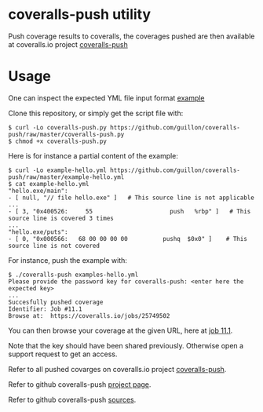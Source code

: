 coveralls-push utility
======================

Push coverage results to coveralls, the coverages pushed are
then available at coveralls.io project [coveralls-push](https://coveralls.io/github/guillon/coveralls-push)

Usage
=====

One can inspect the expected YML file input format [example](example-hello.yml)

Clone this repository, or simply get the script file with:

    $ curl -Lo coveralls-push.py https://github.com/guillon/coveralls-push/raw/master/coveralls-push.py
    $ chmod +x coveralls-push.py

Here is for instance a partial content of the example:

    $ curl -Lo example-hello.yml https://github.com/guillon/coveralls-push/raw/master/example-hello.yml
    $ cat example-hello.yml
    "hello.exe/main":
    - [ null, "// file hello.exe" ]   # This source line is not applicable
    ...
    - [ 3, "0x400526:     55                      push   %rbp" ]   # This source line is covered 3 times
    ...
    "hello.exe/puts":
    - [ 0, "0x000566:   68 00 00 00 00          pushq  $0x0" ]    # This source line is not covered

For instance, push the example with:

    $ ./coveralls-push examples-hello.yml
    Please provide the password key for coveralls-push: <enter here the expected key>
    ...
    Succesfully pushed coverage
    Identifier: Job #11.1
    Browse at:  https://coveralls.io/jobs/25749502

You can then browse your coverage at the given URL, here at [job 11.1](https://coveralls.io/jobs/25749502).

Note that the key should have been shared previously.
Otherwise open a support request to get an access.

Refer to all pushed covarges on coveralls.io project [coveralls-push](https://coveralls.io/github/guillon/coveralls-push).

Refer to github coveralls-push [project page](https://guillon.github.io/coveralls-push).

Refer to github coveralls-push [sources](https://github.com/guillon/coveralls-push).

